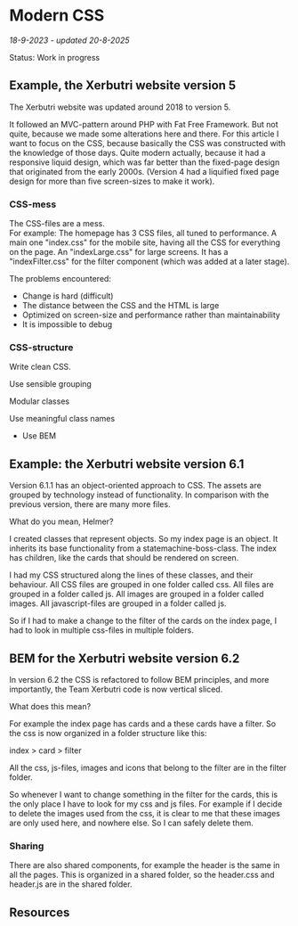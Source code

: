# Modern CSS

*18-9-2023 - updated 20-8-2025*

Status: Work in progress

## Example, the Xerbutri website version 5

The Xerbutri website was updated around 2018 to version 5.

It followed an MVC-pattern around PHP with Fat Free Framework. But not quite, because we made some alterations here and
there. For this article I want to focus on the CSS, because basically the CSS was constructed with the knowledge of
those days. Quite modern actually, because it had a responsive liquid design, which was far better than the fixed-page
design that originated from the early 2000s. (Version 4 had a liquified fixed page design for more than five
screen-sizes to make it work).

### CSS-mess

The CSS-files are a mess.  
For example: The homepage has 3 CSS files, all tuned to performance. A main one "index.css" for the mobile site, having
all the CSS for everything on the page. An "indexLarge.css" for large screens. It has a "indexFilter.css" for the filter
component (which was added at a later stage).

The problems encountered:
- Change is hard (difficult)
- The distance between the CSS and the HTML is large
- Optimized on screen-size and performance rather than maintainability
- It is impossible to debug


### CSS-structure

Write clean CSS.  

Use sensible grouping

Modular classes

Use meaningful class names

- Use BEM

## Example: the Xerbutri website version 6.1

Version 6.1.1 has an object-oriented approach to CSS. The assets are grouped by technology instead of functionality. In comparison with the previous version, there are many more files.

What do you mean, Helmer?

I created classes that represent objects. So my index page is an object. It inherits its base functionality from a statemachine-boss-class. The index has children, like the cards that should be rendered on screen.

I had my CSS structured along the lines of these classes, and their behaviour. All CSS files are grouped in one folder called css. All files are grouped in a folder called js. All images are grouped in a folder called images. All javascript-files are grouped in a folder called js.

So if I had to make a change to the filter of the cards on the index page, I had to look in multiple css-files in multiple folders.

## BEM for the Xerbutri website version 6.2

In version 6.2 the CSS is refactored to follow BEM principles, and more importantly, the Team Xerbutri code is now vertical sliced. 

What does this mean?

For example the index page has cards and a these cards have a filter.
So the css is now organized in a folder structure like this:

index > card > filter  

All the css, js-files, images and icons that belong to the filter are in the filter folder. 

So whenever I want to change something in the filter for the cards, this is the only place I have to look for my css and js files.
For example if I decide to delete the images used from the css, it is clear to me that these images are only used here, and nowhere else. So I can safely delete them.

### Sharing

There are also shared components, for example the header is the same in all the pages.
This is organized in a shared folder, so the header.css and header.js are in the shared folder.	

## Resources